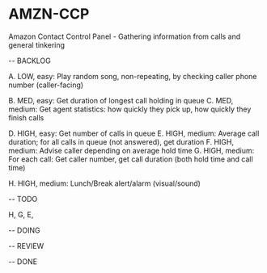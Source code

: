 # AMZN-CCP
Amazon Contact Control Panel - Gathering information from calls and general tinkering

-- BACKLOG

A. LOW, easy: Play random song, non-repeating, by checking caller phone number
(caller-facing)

B. MED, easy: Get duration of longest call holding in queue
C. MED, medium: Get agent statistics: how quickly they pick up, how quickly they finish calls

D. HIGH, easy: Get number of calls in queue
E. HIGH, medium: Average call duration; for all calls in queue (not answered), get duration
F. HIGH, medium: Advise caller depending on average hold time
G. HIGH, medium: For each call: Get caller number, get call duration (both hold time and call time)

H. HIGH, medium: Lunch/Break alert/alarm (visual/sound)

-- TODO

H, G, E, 

-- DOING

-- REVIEW

-- DONE
